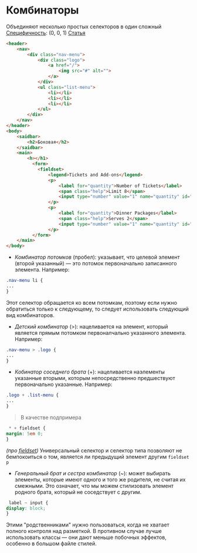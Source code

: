 # Комбинаторы
Объединяют несколько простых селекторов в один сложный
[Специфичность](Специфичность.md): (0, 0, 1)
[Статья](https://coderlessons.com/articles/veb-razrabotka-articles/css-selektory-kombinatory)

```html
<header>
    <nav>
		<div class="nav-menu">
			<div class="logo">
				<a href="/">
					<img src="#" alt="">
				</a>
			</div>
			<ul class="list-menu">
				<li></li>
				<li></li>
				<li></li>
			</ul>
		</div>
    </nav>
</header>
<body>
    <saidbar>
        <h2>Боковая</h2>
    </saidbar>
    <main>
        <h></h1>
		  <form>
		  	<fieldset>
				<legend>Tickets and Add-ons</legend>
				<p>
					<label for="quantity">Number of Tickets</label> 
					<span class="help">Limit 8</span>
					<input type="number" value="1" name="quantity" id="quantity" step="1" min="1" max="8">
				</p>
				<p>
					<label for="quantity">Dinner Packages</label> 
					<span class="help">Serves 2</span>
					<input type="number" value="1" name="quantity" id="quantity" step="1" min="1" max="8">
				</p>
		  </form>
    </main>
</body>
```

- *Комбинатор потомков* (пробел): указывает, что целевой элемент (второй указанный) — это потомок первоначально записанного элемента.
	Например:
```css
.nav-menu li {
...		
}
```
Этот селектор обращается ко всем потомкам, поэтому если нужно обратиться только к следующему, то следует использовать следующий вид комбинаторов.

- *Детский комбинатор* (>): нацеливается на элемент, который является  прямым потомком первоналчально указанного элемента. 
Например:
```css
.nav-menu > .logo {
...
}
```
- *Кобинатор соседнего брата* (+): нацеливается наэлементы указанные вторыми, которым непосредственно предшествуют первоначально указанные.
Например:
```css
.logo + .list-menu {
...
}
```

> В качестве подпримера

```css
 * + fieldset {
margin: 5em 0;
}
```
*(про [fieldset]( fieldset))*
Универсальный селектор и селектор типа позволяют не бемпокоиться о том, является ли предыдущий элемент другим ```fieldset p```


- *Генеральный брат и сестра комбинатор* (~): может выбирать элементы, которые имеют одного и того же родителя, не считая их смежными. 
Это означает, что мы можем стилизовать элемент родного брата, который не соседствует с другим.
```css
 label ~ input {
display: block;
}
```

Этими "родственниками" нужно пользоваться, когда не хватает полного контроля над разметкой. В противном случае лучше использовать классы — они дают меньше побочных эффектов, особенно в большом файле стилей.